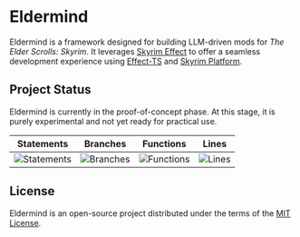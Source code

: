 # Eldermind #

Eldermind is a framework designed for building LLM-driven mods for _The Elder Scrolls: Skyrim_. It
leverages [Skyrim Effect](https://github.com/mysticfall/skyrim-effect) to offer a
seamless development experience using [Effect-TS](https://effect.website/)
and [Skyrim Platform](https://www.nexusmods.com/skyrimspecialedition/mods/54909).

## Project Status

Eldermind is currently in the proof-of-concept phase. At this stage, it is purely experimental and not yet ready for
practical use.

| Statements                  | Branches                | Functions                 | Lines             |
| --------------------------- | ----------------------- | ------------------------- | ----------------- |
| ![Statements](https://img.shields.io/badge/statements-96.53%25-brightgreen.svg?style=flat) | ![Branches](https://img.shields.io/badge/branches-96.07%25-brightgreen.svg?style=flat) | ![Functions](https://img.shields.io/badge/functions-86.91%25-yellow.svg?style=flat) | ![Lines](https://img.shields.io/badge/lines-96.53%25-brightgreen.svg?style=flat) |

## License

Eldermind is an open-source project distributed under the terms of the [MIT License](LICENSE).
